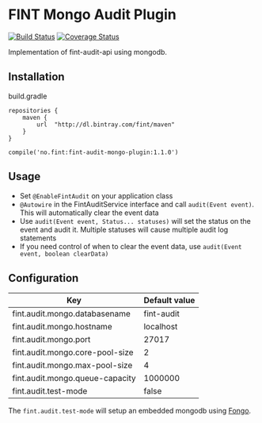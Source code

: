 # FINT Mongo Audit Plugin

[![Build Status](https://travis-ci.org/FINTlibs/fint-audit-mongo-plugin.svg?branch=master)](https://travis-ci.org/FINTlibs/fint-audit-mongo-plugin)
[![Coverage Status](https://coveralls.io/repos/github/FINTlibs/fint-audit-mongo-plugin/badge.svg?branch=master)](https://coveralls.io/github/FINTlibs/fint-audit-mongo-plugin?branch=master)

Implementation of fint-audit-api using mongodb.

## Installation

build.gradle

```
repositories {
    maven {
        url  "http://dl.bintray.com/fint/maven"
    }
}

compile('no.fint:fint-audit-mongo-plugin:1.1.0')
```

## Usage

- Set `@EnableFintAudit` on your application class
- `@Autowire` in the FintAuditService interface and call `audit(Event event)`. This will automatically clear the event data
- Use `audit(Event event, Status... statuses)` will set the status on the event and audit it. Multiple statuses will cause multiple audit log statements
- If you need control of when to clear the event data, use `audit(Event event, boolean clearData)`

## Configuration

| Key | Default value |
|-----|---------------|
| fint.audit.mongo.databasename | fint-audit |
| fint.audit.mongo.hostname | localhost |
| fint.audit.mongo.port | 27017 |
| fint.audit.mongo.core-pool-size | 2 |
| fint.audit.mongo.max-pool-size | 4 |
| fint.audit.mongo.queue-capacity | 1000000 |
| fint.audit.test-mode | false |

The `fint.audit.test-mode` will setup an embedded mongodb using [Fongo](https://github.com/fakemongo/fongo).

